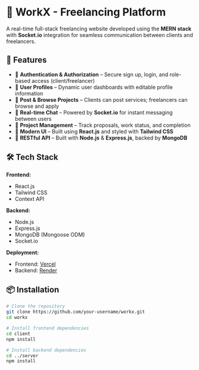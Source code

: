 # 💼 WorkX - Freelancing Platform

A real-time full-stack freelancing website developed using the **MERN stack** with **Socket.io** integration for seamless communication between clients and freelancers.

## 🚀 Features

- 🔐 **Authentication & Authorization** – Secure sign up, login, and role-based access (client/freelancer)
- 👤 **User Profiles** – Dynamic user dashboards with editable profile information
- 📃 **Post & Browse Projects** – Clients can post services; freelancers can browse and apply
- 💬 **Real-time Chat** – Powered by **Socket.io** for instant messaging between users
- 📂 **Project Management** – Track proposals, work status, and completion
- 🎨 **Modern UI** – Built using **React.js** and styled with **Tailwind CSS**
- 🧠 **RESTful API** – Built with **Node.js** & **Express.js**, backed by **MongoDB**

## 🛠️ Tech Stack

**Frontend:**
- React.js
- Tailwind CSS
- Context API

**Backend:**
- Node.js
- Express.js
- MongoDB (Mongoose ODM)
- Socket.io

**Deployment:**
- Frontend: [Vercel](https://vercel.com)
- Backend: [Render](https://render.com)

## 📦 Installation

```bash
# Clone the repository
git clone https://github.com/your-username/workx.git
cd workx

# Install frontend dependencies
cd client
npm install

# Install backend dependencies
cd ../server
npm install
